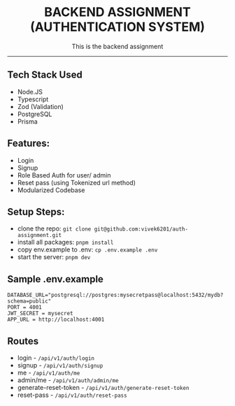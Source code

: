 <h1 align="center">BACKEND ASSIGNMENT (AUTHENTICATION SYSTEM)</h1>
<p align="center">This is the backend assignment</p>
<hr/>

## Tech Stack Used
- Node.JS
- Typescript
- Zod (Validation)
- PostgreSQL
- Prisma

## Features:
- Login
- Signup
- Role Based Auth for user/ admin
- Reset pass (using Tokenized url method)
- Modularized Codebase

## Setup Steps:
- clone the repo: ``` git clone git@github.com:vivek6201/auth-assignment.git ```
- install all packages: ``` pnpm install ```
- copy env.example to .env: ``` cp .env.example .env ```
- start the server: ``` pnpm dev ```

## Sample .env.example
```
DATABASE_URL="postgresql://postgres:mysecretpass@localhost:5432/mydb?schema=public"
PORT = 4001
JWT_SECRET = mysecret
APP_URL = http://localhost:4001
```

## Routes

- login - ```/api/v1/auth/login```
- signup - ```/api/v1/auth/signup```
- me - ```/api/v1/auth/me```
- admin/me - ```/api/v1/auth/admin/me```
- generate-reset-token - ```/api/v1/auth/generate-reset-token```
- reset-pass - ```/api/v1/auth/reset-pass```